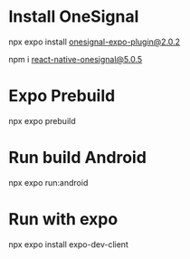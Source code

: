 
# Install OneSignal
npx expo install onesignal-expo-plugin@2.0.2

npm i react-native-onesignal@5.0.5


# Expo Prebuild
npx expo prebuild

# Run build Android
npx expo run:android
# Run with expo
npx expo install expo-dev-client